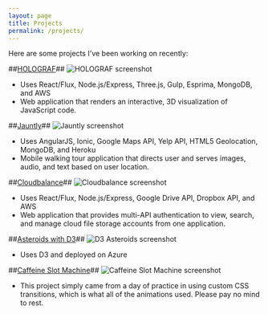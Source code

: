 ```yaml
---
layout: page
title: Projects
permalink: /projects/
---
```


Here are some projects I've been working on recently:

##[HOLOGRAF](http://holograf.io)##
![HOLOGRAF screenshot](../assets/projects/holograf.png)
- Uses React/Flux, Node.js/Express, Three.js, Gulp, Esprima, MongoDB, and AWS 
- Web application that renders an interactive, 3D visualization of JavaScript code.


##[Jauntly](http://gojaunt.co)##
![Jauntly screenshot](../assets/projects/jauntly.png)
- Uses AngularJS, Ionic, Google Maps API, Yelp API, HTML5 Geolocation, MongoDB, and Heroku 
- Mobile walking tour application that directs user and serves images, audio, and text based on user location.


##[Cloudbalance](https://cloudbalance.co)##
![Cloudbalance screenshot](../assets/projects/cloudbalance.png)
- Uses React/Flux, Node.js/Express, Google Drive API, Dropbox API, and AWS 
- Web application that provides multi-API authentication to view, search, and manage cloud file storage accounts from one application.

##[Asteroids with D3](http://d3asteroids.azurewebsites.net)##
![D3 Asteroids screenshot](../assets/projects/d3Asteroids.png)
- Uses D3 and deployed on Azure


##[Caffeine Slot Machine](http://caffeine-slot-machine.herokuapp.com)##
![Caffeine Slot Machine screenshot](../assets/projects/caffeine-slot-machine.png)
- This project simply came from a day of practice in using custom CSS transitions, which is what all of the animations used. Please pay no mind to rest.
